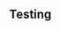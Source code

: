 ## Testing
<!-- npm run build -->
<!-- npm run shell -->

<!-- Firebase Emulator Docs: https://firebase.google.com/docs/functions/local-emulator -->
<!-- firebase emulators:start -->